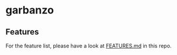 # garbanzo

## Features

For the feature list, please have a look at [FEATURES.md](FEATURES.md) in this repo.
